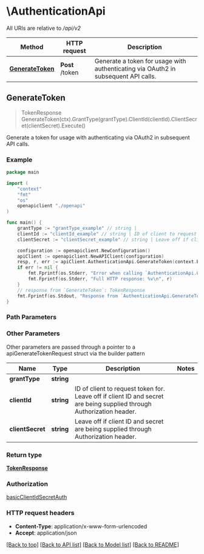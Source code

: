 # \AuthenticationApi

All URIs are relative to */api/v2*

Method | HTTP request | Description
------------- | ------------- | -------------
[**GenerateToken**](AuthenticationApi.md#GenerateToken) | **Post** /token | Generate a token for usage with authenticating via OAuth2 in subsequent API calls.



## GenerateToken

> TokenResponse GenerateToken(ctx).GrantType(grantType).ClientId(clientId).ClientSecret(clientSecret).Execute()

Generate a token for usage with authenticating via OAuth2 in subsequent API calls.



### Example

```go
package main

import (
    "context"
    "fmt"
    "os"
    openapiclient "./openapi"
)

func main() {
    grantType := "grantType_example" // string | 
    clientId := "clientId_example" // string | ID of client to request token for. Leave off if client ID and secret are being supplied through Authorization header.  (optional)
    clientSecret := "clientSecret_example" // string | Leave off if client ID and secret are being supplied through Authorization header.  (optional)

    configuration := openapiclient.NewConfiguration()
    apiClient := openapiclient.NewAPIClient(configuration)
    resp, r, err := apiClient.AuthenticationApi.GenerateToken(context.Background()).GrantType(grantType).ClientId(clientId).ClientSecret(clientSecret).Execute()
    if err != nil {
        fmt.Fprintf(os.Stderr, "Error when calling `AuthenticationApi.GenerateToken``: %v\n", err)
        fmt.Fprintf(os.Stderr, "Full HTTP response: %v\n", r)
    }
    // response from `GenerateToken`: TokenResponse
    fmt.Fprintf(os.Stdout, "Response from `AuthenticationApi.GenerateToken`: %v\n", resp)
}
```

### Path Parameters



### Other Parameters

Other parameters are passed through a pointer to a apiGenerateTokenRequest struct via the builder pattern


Name | Type | Description  | Notes
------------- | ------------- | ------------- | -------------
 **grantType** | **string** |  | 
 **clientId** | **string** | ID of client to request token for. Leave off if client ID and secret are being supplied through Authorization header.  | 
 **clientSecret** | **string** | Leave off if client ID and secret are being supplied through Authorization header.  | 

### Return type

[**TokenResponse**](TokenResponse.md)

### Authorization

[basicClientIdSecretAuth](../README.md#basicClientIdSecretAuth)

### HTTP request headers

- **Content-Type**: application/x-www-form-urlencoded
- **Accept**: application/json

[[Back to top]](#) [[Back to API list]](../README.md#documentation-for-api-endpoints)
[[Back to Model list]](../README.md#documentation-for-models)
[[Back to README]](../README.md)

